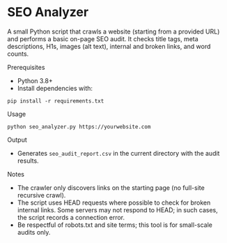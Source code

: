 # SEO Analyzer

A small Python script that crawls a website (starting from a provided URL) and performs a basic on-page SEO audit. It checks title tags, meta descriptions, H1s, images (alt text), internal and broken links, and word counts.

Prerequisites

- Python 3.8+
- Install dependencies with:

```
pip install -r requirements.txt
```

Usage

```
python seo_analyzer.py https://yourwebsite.com
```

Output

- Generates `seo_audit_report.csv` in the current directory with the audit results.

Notes

- The crawler only discovers links on the starting page (no full-site recursive crawl).
- The script uses HEAD requests where possible to check for broken internal links. Some servers may not respond to HEAD; in such cases, the script records a connection error.
- Be respectful of robots.txt and site terms; this tool is for small-scale audits only.
